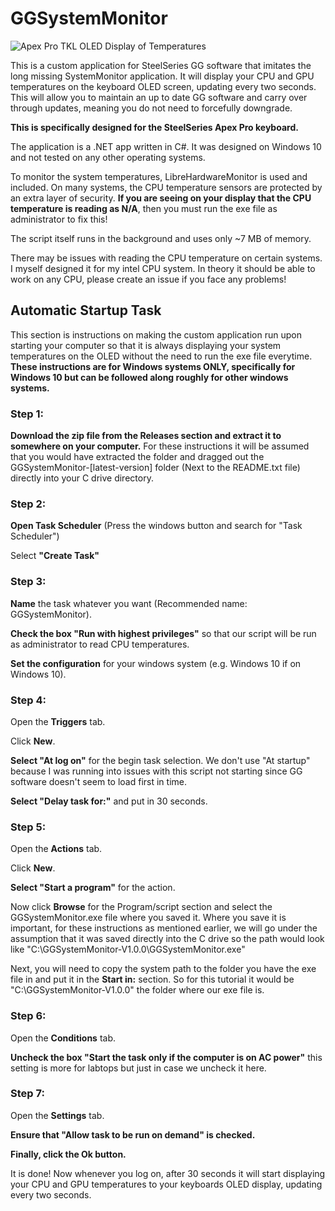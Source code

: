 # GGSystemMonitor
![Apex Pro TKL OLED Display of Temperatures](https://i.imgur.com/1GnrzHC.jpeg "Apex Pro TKL OLED Display of Temperatures")

This is a custom application for SteelSeries GG software that imitates the long missing SystemMonitor application. It will display your CPU and GPU temperatures on the keyboard OLED screen, updating every two seconds. This will allow you to maintain an up to date GG software and carry over through updates, meaning you do not need to forcefully downgrade.

**This is specifically designed for the SteelSeries Apex Pro keyboard.**

The application is a .NET app written in C#. It was designed on Windows 10 and not tested on any other operating systems.

To monitor the system temperatures, LibreHardwareMonitor is used and included. On many systems, the CPU temperature sensors are protected by an extra layer of security. **If you are seeing on your display that the CPU temperature is reading as N/A**, then you must run the exe file as administrator to fix this!

The script itself runs in the background and uses only ~7 MB of memory.

There may be issues with reading the CPU temperature on certain systems. I myself designed it for my intel CPU system. In theory it should be able to work on any CPU, please create an issue if you face any problems!

## Automatic Startup Task
This section is instructions on making the custom application run upon starting your computer so that it is always displaying your system temperatures on the OLED without the need to run the exe file everytime. **These instructions are for Windows systems ONLY, specifically for Windows 10 but can be followed along roughly for other windows systems.**
### Step 1:
**Download the zip file from the Releases section and extract it to somewhere on your computer.** For these instructions it will be assumed that you would have extracted the folder and dragged out the GGSystemMonitor-[latest-version] folder (Next to the README.txt file) directly into your C drive directory.
### Step 2:
**Open Task Scheduler** (Press the windows button and search for "Task Scheduler")

Select **"Create Task"**
### Step 3:
**Name** the task whatever you want (Recommended name: GGSystemMonitor).

**Check the box "Run with highest privileges"** so that our script will be run as administrator to read CPU temperatures.

**Set the configuration** for your windows system (e.g. Windows 10 if on Windows 10).
### Step 4:
Open the **Triggers** tab.

Click **New**.

**Select "At log on"** for the begin task selection. We don't use "At startup" because I was running into issues with this script not starting since GG software doesn't seem to load first in time.

**Select "Delay task for:"** and put in 30 seconds.
### Step 5:
Open the **Actions** tab.

Click **New**.

**Select "Start a program"** for the action.

Now click **Browse** for the Program/script section and select the GGSystemMonitor.exe file where you saved it. Where you save it is important, for these instructions as mentioned earlier, we will go under the assumption that it was saved directly into the C drive so the path would look like "C:\GGSystemMonitor-V1.0.0\GGSystemMonitor.exe"

Next, you will need to copy the system path to the folder you have the exe file in and put it in the **Start in:** section. So for this tutorial it would be "C:\GGSystemMonitor-V1.0.0" the folder where our exe file is.

### Step 6:
Open the **Conditions** tab.

**Uncheck the box "Start the task only if the computer is on AC power"** this setting is more for labtops but just in case we uncheck it here.
### Step 7:
Open the **Settings** tab.

**Ensure that "Allow task to be run on demand" is checked.**

**Finally, click the Ok button.**

It is done! Now whenever you log on, after 30 seconds it will start displaying your CPU and GPU temperatures to your keyboards OLED display, updating every two seconds.